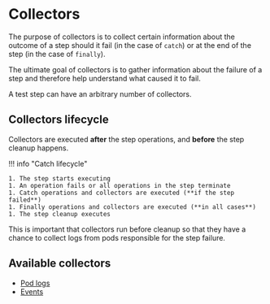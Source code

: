 # Collectors

The purpose of collectors is to collect certain information about the outcome of a step should it fail (in the case of `catch`) or at the end of the step (in the case of `finally`).

The ultimate goal of collectors is to gather information about the failure of a step and therefore help understand what caused it to fail.

A test step can have an arbitrary number of collectors.

## Collectors lifecycle

Collectors are executed **after** the step operations, and **before** the step cleanup happens.

!!! info "Catch lifecycle"

    1. The step starts executing
    1. An operation fails or all operations in the step terminate
    1. Catch operations and collectors are executed (**if the step failed**)
    1. Finally operations and collectors are executed (**in all cases**)
    1. The step cleanup executes

This is important that collectors run before cleanup so that they have a chance to collect logs from pods responsible for the step failure.

## Available collectors

- [Pod logs](./pod-logs.md)
- [Events](./events.md)

